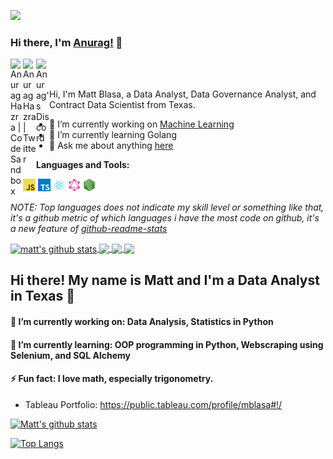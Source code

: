![](https://res.cloudinary.com/makotoevo/image/upload/v1606155357/0_wwyo3a.jpg?raw=true)



<!--
**mattblasa/mattblasa** is a ✨ _special_ ✨ repository because its `README.md` (this file) appears on your GitHub profile.

Here are some ideas to get you started:

🔭 I’m currently working on ...
🌱 I’m currently learning ...
👯 I’m looking to collaborate on ...
🤔 I’m looking for help with ...
💬 Ask me about ...
📫 How to reach me: ...
- 😄 Pronouns: ...
⚡ Fun fact: ...
-->

### Hi there, I'm [Anurag!](https://mattblasa.github.io) 👋

<a href="https://codesandbox.io/u/mattblasa">
  <img align="left" alt="Anurag Hazra | CodeSandbox" width="20px" src="https://raw.githubusercontent.com/mattblasa/mattblasa/master/assets/codesandbox.svg" />
</a>
<a href="https://twitter.com/anuraghazru">
  <img align="left" alt="Anurag Hazra | Twitter" width="21px" src="https://raw.githubusercontent.com/mattblasa/mattblasa/master/assets/twitter.svg" />
</a>
<a href="https://discord.gg/VK4k3Br">
  <img align="left" alt="Anurag's Discord" width="21px" src="https://raw.githubusercontent.com/mattblasa/mattblasa/master/assets/discord-round.svg" />
</a>

<br />
<br />

Hi, I'm Matt Blasa, a Data Analyst, Data Governance Analyst, and Contract Data Scientist from Texas.

- 🔭 I’m currently working on [Machine Learning](https://github.com/timelessco/renderless-components)
- 🌱 I’m currently learning Golang
- 💬 Ask me about anything [here](https://github.com/mattblasa/mattblasa/issues)

**Languages and Tools:**  

<code><img height="20" src="https://raw.githubusercontent.com/github/explore/80688e429a7d4ef2fca1e82350fe8e3517d3494d/topics/javascript/javascript.png"></code>
<code><img height="20" src="https://raw.githubusercontent.com/github/explore/80688e429a7d4ef2fca1e82350fe8e3517d3494d/topics/typescript/typescript.png"></code>
<code><img height="20" src="https://raw.githubusercontent.com/github/explore/80688e429a7d4ef2fca1e82350fe8e3517d3494d/topics/react/react.png"></code>
<code><img height="20" src="https://raw.githubusercontent.com/github/explore/5c058a388828bb5fde0bcafd4bc867b5bb3f26f3/topics/graphql/graphql.png"></code>
<code><img height="20" src="https://raw.githubusercontent.com/github/explore/80688e429a7d4ef2fca1e82350fe8e3517d3494d/topics/nodejs/nodejs.png"></code>    

<!--- 
  if you have forked this to use on your profile, 
  Change the `github-readme-stats.mattblasa1.vercel.app` to `github-readme-stats.vercel.app` 
--->

<!-- Change the `github-readme-stats.mattblasa1.vercel.app` to `github-readme-stats.vercel.app`  -->

*NOTE: Top languages does not indicate my skill level or something like that, it's a github metric of which languages i have the most code on github, it's a new feature of [github-readme-stats](https://github.com/mattblasa/github-readme-stats)*


<a href="https://github.com/mattblasa/github-readme-stats">
  <img align="center" src="https://github-readme-stats.mattblasa.vercel.app/api?username=mattblasa&show_icons=true&include_all_commits=true&theme=material-palenight" alt="matt's github stats" />
</a>
<a href="https://github.com/mattblasa/github-readme-stats">
  <!-- Change the `github-readme-stats.mattblasa1.vercel.app` to `github-readme-stats.vercel.app`  -->
  <img align="center" src="https://github-readme-stats.mattblasa1.vercel.app/api/top-langs/?username=mattblasa&layout=compact&theme=material-palenight" />
</a>

<a href="https://github.com/mattblasa/github-readme-stats">
  <!-- Change the `github-readme-stats.mattblasa1.vercel.app` to `github-readme-stats.vercel.app`  -->
  <img align="center" src="https://github-readme-stats.mattblasa1.vercel.app/api/pin/?username=mattblasa&repo=github-readme-stats&theme=material-palenight" />
</a>    
<a href="https://github.com/mattblasa/mattblasa.github.io">
  <!-- Change the `github-readme-stats.mattblasa1.vercel.app` to `github-readme-stats.vercel.app`  -->
  <img align="center" src="https://github-readme-stats.mattblasa1.vercel.app/api/pin/?username=mattblasa&repo=mattblasa.github.io&theme=material-palenight" />
</a>

## Hi there! My name is Matt and I'm a Data Analyst in Texas 👋

#### 🔭 I’m currently working on: Data Analysis, Statistics in Python

#### 🌱 I’m currently learning: OOP programming in Python, Webscraping using Selenium, and SQL Alchemy

#### ⚡ Fun fact: I love math, especially trigonometry. 


* Tableau Portfolio: https://public.tableau.com/profile/mblasa#!/


[![Matt's github stats](https://github-readme-stats.vercel.app/api?username=mattblasa&count_private=true&show_icons=true&theme=radical&hide_rank=false)](https://github.com/mattblasa/github-readme-stats)
<br>

[![Top Langs](https://github-readme-stats.vercel.app/api/top-langs/?username=mattblasa&layout=compact)](https://github.com/mattblasa/github-readme-stats)
